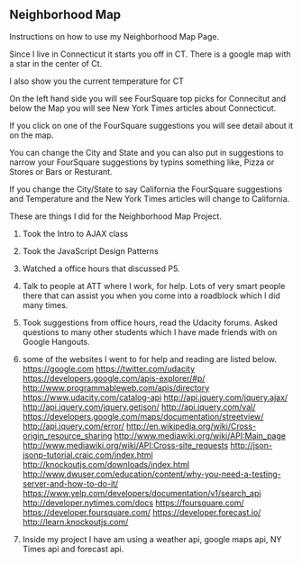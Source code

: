 ## Neighborhood Map

Instructions on how to use my Neighborhood Map Page.

Since I live in Connecticut it starts you off in CT.  There is a google map with a star in the center of Ct.

I also show you the current temperature for CT

On the left hand side you will see FourSquare top picks for Connecitut and below the Map you will see New York Times articles about Connecticut.

If you click on one of the FourSquare suggestions you will see detail about it on the map.

You can change the City and State and you can also put in suggestions to narrow your FourSquare suggestions by typins something like, Pizza or
Stores or Bars or Resturant.

If you change the City/State to say California the FourSquare suggestions and Temperature and the New York Times articles will change to California.


These are things I did for the Neighborhood Map Project.

1.  Took the Intro to AJAX class
2.  Took the JavaScript Design Patterns 
3.  Watched a office hours that discussed P5.
4.  Talk to people at ATT where I work, for help.  Lots of very smart people there that can assist you when you come into a roadblock which I did many times.
5.  Took suggestions from office hours, read the Udacity forums.  Asked questions to many other students which I have made friends with on Google Hangouts.
6.  some of the websites I went to for help and reading are listed below.
https://google.com
https://twitter.com/udacity
https://developers.google.com/apis-explorer/#p/
http://www.programmableweb.com/apis/directory
https://www.udacity.com/catalog-api
http://api.jquery.com/jquery.ajax/
http://api.jquery.com/jquery.getjson/
http://api.jquery.com/val/
https://developers.google.com/maps/documentation/streetview/
http://api.jquery.com/error/
http://en.wikipedia.org/wiki/Cross-origin_resource_sharing
http://www.mediawiki.org/wiki/API:Main_page
http://www.mediawiki.org/wiki/API:Cross-site_requests
http://json-jsonp-tutorial.craic.com/index.html
http://knockoutjs.com/downloads/index.html
http://www.dwuser.com/education/content/why-you-need-a-testing-server-and-how-to-do-it/
https://www.yelp.com/developers/documentation/v1/search_api
http://developer.nytimes.com/docs
https://foursquare.com/
https://developer.foursquare.com/
https://developer.forecast.io/
http://learn.knockoutjs.com/

7.  Inside my project I have am using a weather api, google maps api, NY Times api and forecast api.




